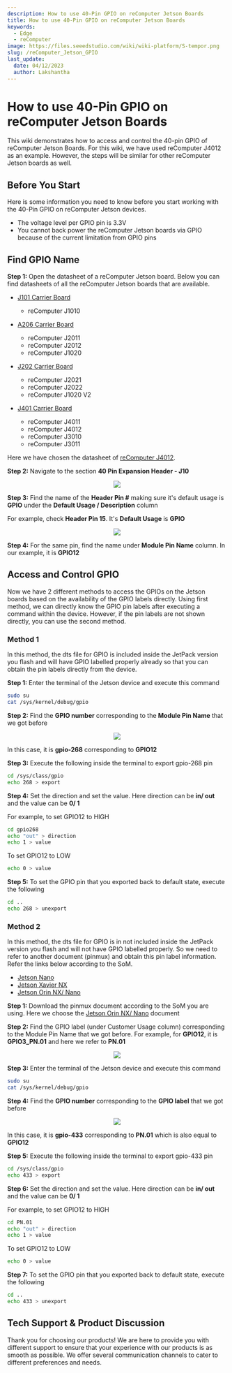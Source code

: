 ```yaml
---
description: How to use 40-Pin GPIO on reComputer Jetson Boards
title: How to use 40-Pin GPIO on reComputer Jetson Boards
keywords:
  - Edge
  - reComputer
image: https://files.seeedstudio.com/wiki/wiki-platform/S-tempor.png
slug: /reComputer_Jetson_GPIO
last_update:
  date: 04/12/2023
  author: Lakshantha
---
```


# How to use 40-Pin GPIO on reComputer Jetson Boards

This wiki demonstrates how to access and control the 40-pin GPIO of reComputer Jetson Boards. For this wiki, we have used reComputer J4012 as an example. However, the steps will be similar for other reComputer Jetson boards as well.

## Before You Start 

Here is some information you need to know before you start working with the 40-Pin GPIO on reComputer Jetson devices.

- The voltage level per GPIO pin is 3.3V
- You cannot back power the reComputer Jetson boards via GPIO because of the current limitation from GPIO pins

## Find GPIO Name

**Step 1:** Open the datasheet of a reComputer Jetson board. Below you can find datasheets of all the reComputer Jetson boards that are available.

- [J101 Carrier Board](https://files.seeedstudio.com/products/102991694/reComputer%20J101V2%20datasheet.pdf)
    - reComputer J1010

- [A206 Carrier Board](https://files.seeedstudio.com/products/114110049/A206%20carrier%20board%20pin%20description.pdf)
    - reComputer J2011
    - reComputer J2012
    - reComputer J1020
    
- [J202 Carrier Board](https://files.seeedstudio.com/wiki/reComputer/reComputer-J202-carrier-board-datasheet.pdf)
    - reComputer J2021
    - reComputer J2022
    - reComputer J1020 V2

- [J401 Carrier Board](https://files.seeedstudio.com/wiki/reComputer-J4012/reComputer-J401-datasheet.pdf)
    - reComputer J4011
    - reComputer J4012 
    - reComputer J3010
    - reComputer J3011

Here we have chosen the datasheet of [reComputer J4012](https://files.seeedstudio.com/products/NVIDIA/reComputer-J401x-datasheet.pdf). 

**Step 2:** Navigate to the section **40 Pin Expansion Header - J10**

<div align="center"><img width={800} src="https://files.seeedstudio.com/wiki/reComputer-GPIO/1.png" /></div>

**Step 3:** Find the name of the **Header Pin #** making sure it's default usage is **GPIO** under the **Default Usage / Description** column

For example, check **Header Pin 15**. It's **Default Usage** is **GPIO**

<div align="center"><img width={800} src="https://files.seeedstudio.com/wiki/reComputer-GPIO/2.jpg" /></div>

**Step 4:** For the same pin, find the name under **Module Pin Name** column. In our example, it is **GPIO12**

## Access and Control GPIO

Now we have 2 different methods to access the GPIOs on the Jetson boards based on the availability of the GPIO labels directly. Using first method, we can directly know the GPIO pin labels after executing a command within the device. However, if the pin labels are not shown directly, you can use the second method.

### Method 1

In this method, the dts file for GPIO is included inside the JetPack version you flash and will have GPIO labelled properly already so that you can obtain the pin labels directly from the device.

**Step 1:** Enter the terminal of the Jetson device and execute this command

```sh
sudo su
cat /sys/kernel/debug/gpio
```

**Step 2:** Find the **GPIO number** corresponding to the **Module Pin Name** that we got before

<div align="center"><img width={800} src="https://files.seeedstudio.com/wiki/reComputer-GPIO/3.png" /></div>

In this case, it is **gpio-268** corresponding to **GPIO12**

**Step 3:** Execute the following inside the terminal to export gpio-268 pin

```sh
cd /sys/class/gpio
echo 268 > export
```

**Step 4:** Set the direction and set the value. Here direction can be **in/ out** and the value can be **0/ 1** 

For example, to set GPIO12 to HIGH

```sh
cd gpio268
echo "out" > direction
echo 1 > value
```

To set GPIO12 to LOW

```sh
echo 0 > value
```

**Step 5:** To set the GPIO pin that you exported back to default state, execute the following

```sh
cd ..
echo 268 > unexport
```

### Method 2

In this method, the dts file for GPIO is in not included inside the JetPack version you flash and will not have GPIO labelled properly. So we need to refer to another document (pinmux) and obtain this pin label information. Refer the links below according to the SoM.

- [Jetson Nano](https://developer.nvidia.com/jetson-nano-pinmux)
- [Jetson Xavier NX](https://developer.nvidia.com/jetson-xavier-nx-pinmux-configuration-template-v106)
- [Jetson Orin NX/ Nano](https://developer.nvidia.com/downloads/jetson-orin-nx-and-orin-nano-series-pinmux-config-template)

**Step 1:** Download the pinmux document according to the SoM you are using. Here we choose the [Jetson Orin NX/ Nano](https://developer.nvidia.com/downloads/jetson-orin-nx-and-orin-nano-series-pinmux-config-template) document

**Step 2:** Find the GPIO label (under Customer Usage column) corresponding to the Module Pin Name that we got before. For example, for **GPIO12**, it is **GPIO3_PN.01** and here we refer to **PN.01**

<div align="center"><img width={800} src="https://files.seeedstudio.com/wiki/reComputer-GPIO/4.png" /></div>

**Step 3:** Enter the terminal of the Jetson device and execute this command

```sh
sudo su
cat /sys/kernel/debug/gpio
```

**Step 4:** Find the **GPIO number** corresponding to the **GPIO label** that we got before

<div align="center"><img width={800} src="https://files.seeedstudio.com/wiki/reComputer-GPIO/5.png" /></div>

In this case, it is **gpio-433** corresponding to **PN.01** which is also equal to **GPIO12**

**Step 5:** Execute the following inside the terminal to export gpio-433 pin

```sh
cd /sys/class/gpio
echo 433 > export
```

**Step 6:** Set the direction and set the value. Here direction can be **in/ out** and the value can be **0/ 1** 

For example, to set GPIO12 to HIGH

```sh
cd PN.01
echo "out" > direction
echo 1 > value
```

To set GPIO12 to LOW

```sh
echo 0 > value
```

**Step 7:** To set the GPIO pin that you exported back to default state, execute the following

```sh
cd ..
echo 433 > unexport
```

## Tech Support & Product Discussion

Thank you for choosing our products! We are here to provide you with different support to ensure that your experience with our products is as smooth as possible. We offer several communication channels to cater to different preferences and needs.

<div class="button_tech_support_container">
<a href="https://forum.seeedstudio.com/" class="button_forum"></a> 
<a href="https://www.seeedstudio.com/contacts" class="button_email"></a>
</div>

<div class="button_tech_support_container">
<a href="https://discord.gg/eWkprNDMU7" class="button_discord"></a> 
<a href="https://github.com/Seeed-Studio/wiki-documents/discussions/69" class="button_discussion"></a>
</div>